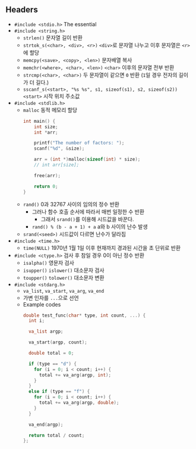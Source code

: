 ## Headers

- `#include <stdio.h>` The essential
- `#include <string.h>`
  - `strlen()` 문자열 길이 반환
  - `strtok_s(<char>, <div>, <r>)` `<div>`로 문자열 나누고 이후 문자열은 `<r>`에 할당
  - `memcpy(<save>, <copy>, <len>)` 문자배열 복사
  - `memchr(<where>, <char>, <len>)` `<char>` 이후의 문자열 전부 반환
  - `strcmp(<char>, <char>)` 두 문자열이 같으면 `0` 반환 (`1`일 경우 전자의 길이가 더 길다.)
  - `sscanf_s(<start>, "%s %s", s1, sizeof(s1), s2, sizeof(s2))` `<start>` 시작 위치 주소값
- `#include <stdlib.h>`
  - `malloc` 동적 메모리 할당
    ```c
    int main() {
        int size;
        int *arr;

        printf("The number of factors: ");
        scanf("%d", &size);

        arr = (int *)malloc(sizeof(int) * size);
        // int arr[size];

        free(arr);

        return 0;
    }
    ```
  - `rand()` 0과 32767 사이의 임의의 정수 반환
    - 그러나 함수 호출 순서에 따라서 매번 일정한 수 반환
      - 그래서 `srand()`를 이용해 시드값을 바꾼다.
    - `rand() % (b - a + 1) + a` a와 b 사이의 난수 발생
  - `srand(<seed>)` 시드값이 다르면 난수가 달라짐
- `#include <time.h>`
  - `time(NULL)` 1970년 1월 1일 이후 현재까지 경과된 시간을 초 단위로 반환
- `#include <ctype.h>` 검사 후 참일 경우 0이 아닌 정수 반환
  - `isalpha()` 영문자 검사
  - `isupper()` `islower()` 대소문자 검사
  - `toupper()` `tolower()` 대소문자 변환
- `#include <stdarg.h>`
  - `va_list`, `va_start`, `va_arg`, `va_end`
  - 가변 인자를 `...`으로 선언
  - Example codes
    ```c
    double test_func(char* type, int count, ...) {
      int i;

      va_list argp;

      va_start(argp, count);

      double total = 0;

      if (type == "d") {
        for (i = 0; i < count; i++) {
          total += va_arg(argp, int);
        }
      }
      else if (type == "f") {
        for (i = 0; i < count; i++) {
          total += va_arg(argp, double);
        }
      }

      va_end(argp);

      return total / count;
    };
    ```

